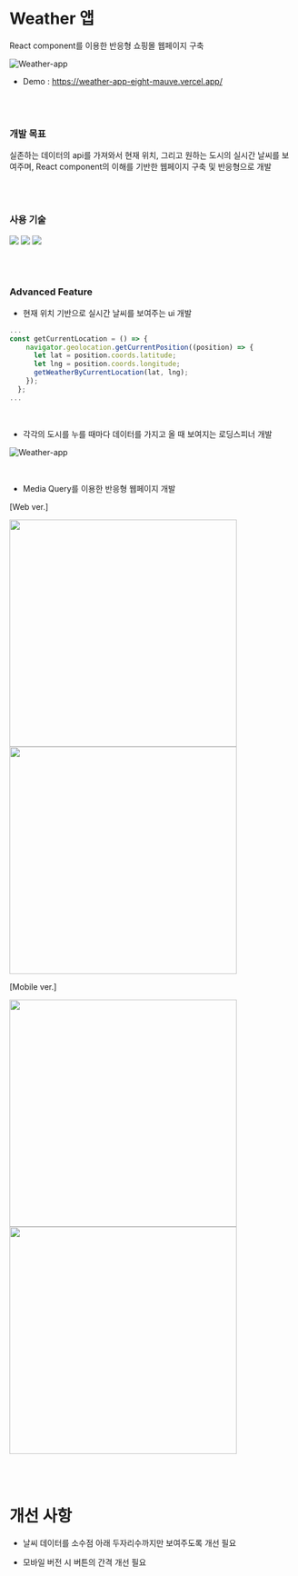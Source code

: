 # Weather 앱


React component를 이용한 반응형 쇼핑몰 웹페이지 구축

![Weather-app](https://user-images.githubusercontent.com/110072947/221766642-12b39515-c40b-43a0-b70c-392f2174df93.png)

+ Demo : https://weather-app-eight-mauve.vercel.app/

<br/>
<br/>

### 개발 목표

실존하는 데이터의 api를 가져와서 현재 위치, 그리고 원하는 도시의 실시간 날씨를 보여주며, React component의 이해를 기반한 웹페이지 구축 및 반응형으로 개발

<br/>
<br/>

### 사용 기술

<a href="#"><img src="https://img.shields.io/badge/HTML5-E34F26?style=flat-square&logo=HTML5&logoColor=white"/></a>
<a href="#"><img src="https://img.shields.io/badge/CSS3-1572B6?style=flat-square&logo=CSS3&logoColor=white"/></a>
<a href="#"><img src="https://img.shields.io/badge/React-61DAFB?style=flat-square&logo=React&logoColor=white"/></a>

<br/>
<br/>

### Advanced Feature

+ 현재 위치 기반으로 실시간 날씨를 보여주는 ui 개발

```javascript
...
const getCurrentLocation = () => {
    navigator.geolocation.getCurrentPosition((position) => {
      let lat = position.coords.latitude;
      let lng = position.coords.longitude;
      getWeatherByCurrentLocation(lat, lng);
    });
  };
...
```

<br/>

+ 각각의 도시를 누를 때마다 데이터를 가지고 올 때 보여지는 로딩스피너 개발

![Weather-app](https://user-images.githubusercontent.com/110072947/221767795-347db06a-1b4b-4028-9062-f7ca056089dd.png)

<br/>

+ Media Query를 이용한 반응형 웹페이지 개발

[Web ver.]

<a href="#"><img src="https://user-images.githubusercontent.com/110072947/221769043-f42b00ed-e0b8-4dfc-b420-f8e2da167127.png" width="400"></a>
<a href="#"><img src="https://user-images.githubusercontent.com/110072947/221769020-daa7e2d1-9342-4920-a8ca-e45a1720476f.png" width="400"></a>

[Mobile ver.]

<a href="#"><img src="https://user-images.githubusercontent.com/110072947/221725942-628b600e-088e-4762-aef6-82dd97fe199c.png" width="400"></a>
<a href="#"><img src="https://user-images.githubusercontent.com/110072947/221769472-a7923a50-cec5-43ef-9529-15618b890f98.png" width="400"></a>

<br/>
<br/>

# 개선 사항

+ 날씨 데이터를 소수점 아래 두자리수까지만 보여주도록 개선 필요

+ 모바일 버전 시 버튼의 간격 개선 필요
